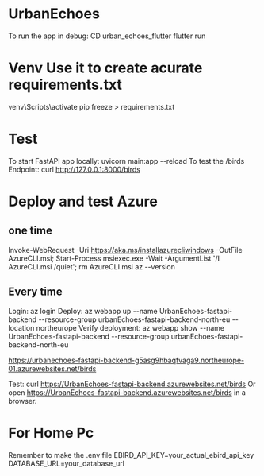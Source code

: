 # UrbanEchoes
To run the app in debug:
    CD urban_echoes_flutter
    flutter run

# Venv Use it to create acurate requirements.txt
venv\Scripts\activate
pip freeze > requirements.txt

# Test
To start FastAPI app locally: uvicorn main:app --reload
To test the /birds Endpoint: curl http://127.0.0.1:8000/birds

# Deploy and test Azure
## one time
Invoke-WebRequest -Uri https://aka.ms/installazurecliwindows -OutFile AzureCLI.msi; Start-Process msiexec.exe -Wait -ArgumentList '/I AzureCLI.msi /quiet'; rm AzureCLI.msi
az --version

## Every time
Login: az login
Deploy: az webapp up --name UrbanEchoes-fastapi-backend --resource-group urbanEchoes-fastapi-backend-north-eu --location northeurope
Verify deployment: az webapp show --name UrbanEchoes-fastapi-backend --resource-group urbanEchoes-fastapi-backend-north-eu

https://urbanechoes-fastapi-backend-g5asg9hbaqfvaga9.northeurope-01.azurewebsites.net/birds



Test: curl https://UrbanEchoes-fastapi-backend.azurewebsites.net/birds
Or open https://UrbanEchoes-fastapi-backend.azurewebsites.net/birds in a browser.


# For Home Pc
Remember to make the .env file
EBIRD_API_KEY=your_actual_ebird_api_key
DATABASE_URL=your_database_url